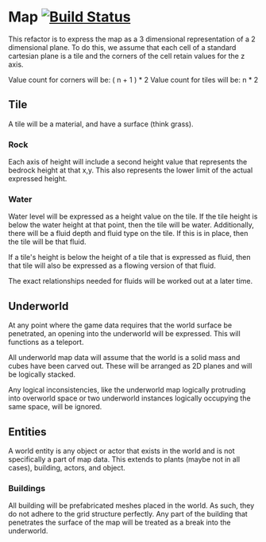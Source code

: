 # Map [![Build Status](https://travis-ci.org/mwj8410/Map.svg?branch=master)](https://travis-ci.org/mwj8410/Map)

This refactor is to express the map as a 3 dimensional representation of a 2
dimensional plane. To do this, we assume that each cell of a standard cartesian
plane is a tile and the corners of the cell retain values for the z axis.

Value count for corners will be: ( n + 1 ) * 2
Value count for tiles will be: n * 2

## Tile

A tile will be a material, and have a surface (think grass).

### Rock

Each axis of height will include a second height value that represents the
bedrock height at that x,y. This also represents the lower limit of the actual
expressed height.

### Water
Water level will be expressed as a height value on the tile. If the tile height
is below the water height at that point, then the tile will be water.
Additionally, there will be a fluid depth and fluid type on the tile. If this is
in place, then the tile will be that fluid.

If a tile's height is below the height of a tile that is expressed as fluid,
then that tile will also be expressed as a flowing version of that fluid.

The exact relationships needed for fluids will be worked out at a later time.

## Underworld

At any point where the game data requires that the world surface be penetrated,
an opening into the underworld will be expressed. This will functions as a
teleport.

All underworld map data will assume that the world is a solid mass and cubes have
been carved out. These will be arranged as 2D planes and will be logically
stacked.

Any logical inconsistencies, like the underworld map logically protruding into
overworld space or two underworld instances logically occupying the same space,
will be ignored.

## Entities

A world entity is any object or actor that exists in the world and is not
specifically a part of map data. This extends to plants (maybe not in all cases),
building, actors, and object.

### Buildings

All building will be prefabricated meshes placed in the world. As such, they do
not adhere to the grid structure perfectly. Any part of the building that
penetrates the surface of the map will be treated as a break into the underworld.
